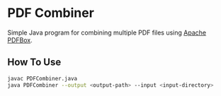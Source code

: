 # PDF Combiner

Simple Java program for combining multiple PDF files using [Apache PDFBox](https://pdfbox.apache.org/).

## How To Use

```bash
javac PDFCombiner.java
java PDFCombiner --output <output-path> --input <input-directory>
```